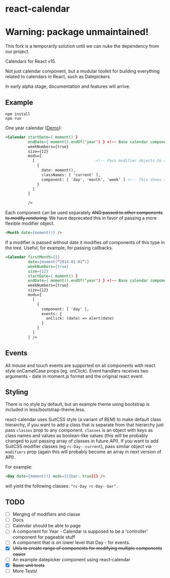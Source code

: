 react-calendar
==============

# Warning: package unmaintained!

This fork is a temporarily solution until we can nuke the dependency from our
project.

Calendars for React v15.

Not just calendar component, but a modular toolkit for building everything
related to calendars in React, such as Datepickers.

In early alpha stage, documentation and features will arrive.

Example
-------

```
npm install
npm run
```

One year calendar ([Demo](http://freiksenet.github.io/react-calendar/)):

```html
<Calendar startDate={ moment() }
          endDate={ moment().endOf('year') } <!-- Base calendar component -->
          weekNumbers={true}
          size={12}
          mods={
            [                           <!-- Pass modifier objects to change rendering -->
              {
                date: moment(),
                classNames: [ 'current' ],
                component: [ 'day', 'month', 'week' ] <!-- This shows the current day, week, and month. -->
              }
            ]
          }

          />
```

Each component can be used separately ~~AND passed to other components to modify
rendering.~~ We have deprecated this in favor of passing a more flexible modifier object.

```html
<Month date={moment()} />
```

If a modifier is passed without date it modifies *all* components of this type in
the tree. Useful, for example, for passing callbacks.

```html
<Calendar firstMonth={1}
          date={moment("2014-01-01")}
          weekNumbers={true}
          size={12}
          startDate={ moment() }
          endDate={ moment().endOf('year') } <!-- Base calendar compoment -->
          weekNumbers={true}
          size={12}
          mods={
            [
              {
                component: [ 'day' ],
                events: {
                  onClick: (date) => alert(date)
                }
              }
            ]
          } />
```

Events
------

All mouse and touch events are supported on all components with react style
onCamelCase props (eg. onClick). Event handlers receives two arguments -
date in moment.js format and the original react event.

Styling
-------

There is no style by default, but an example theme using bootstrap is included
in less/bootstrap-theme.less.

react-calendar uses SuitCSS style (a variant of BEM) to make default class hierarchy,
if you want to add a class that is separate from that hierarchy just pass `classes`
prop to any component. `classes` is an object with keys as class names and values as
boolean-like values (this will be probably changed to just passing array of classes in
future API). If you want to add SuitCSS modifier classes (eg `rc-Day--current`),
pass similar object via `modifiers` prop (again this will probably become an array
in next version of API).

For example:

```html
<Day date={moment()} mods={[{bar: true}]} />
```

will yield the following classes: `"rc-Day rc-Day--bar".`

TODO
----

- [ ] Merging of modifiers and classe
- [ ] Docs
- [ ] Calendar should be able to page
- [ ] A component for Year - Calendar is supposed to be a 'controller' component for pageable stuff
- [ ] A component that is on lower level that Day - for events.
- [x] ~~Utils to create range of components for modifying multiple components easier~~
- [ ] An example datepicker component using react-calendar
- [x] ~~Basic unit tests~~
- [ ] More Tests!

[npm-image]: https://img.shields.io/npm/v/react-calendar.svg?style=flat-square
[npm-url]: https://npmjs.org/package/react-calendar
[downloads-image]: https://img.shields.io/npm/dm/react-calendar.svg?style=flat-square
[downloads-url]: https://npmjs.org/package/react-calendar
